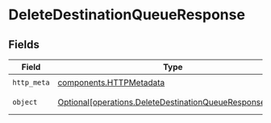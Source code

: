 # DeleteDestinationQueueResponse


## Fields

| Field                                                                                                                    | Type                                                                                                                     | Required                                                                                                                 | Description                                                                                                              |
| ------------------------------------------------------------------------------------------------------------------------ | ------------------------------------------------------------------------------------------------------------------------ | ------------------------------------------------------------------------------------------------------------------------ | ------------------------------------------------------------------------------------------------------------------------ |
| `http_meta`                                                                                                              | [components.HTTPMetadata](../../models/components/httpmetadata.md)                                                       | :heavy_check_mark:                                                                                                       | N/A                                                                                                                      |
| `object`                                                                                                                 | [Optional[operations.DeleteDestinationQueueResponseBody]](../../models/operations/deletedestinationqueueresponsebody.md) | :heavy_minus_sign:                                                                                                       | a list of any objects                                                                                                    |